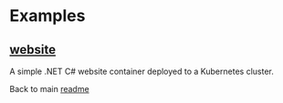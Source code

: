 # Examples

## [website](website/README.md)

A simple .NET C# website container deployed to a Kubernetes cluster.

Back to main [readme](../../README.md)
